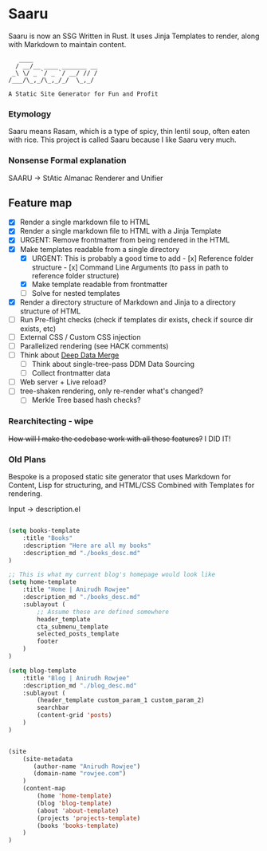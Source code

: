 # Saaru
Saaru is now an SSG Written in Rust. It uses Jinja Templates to render, along with Markdown to maintain content.

```
   ____
  / __/__ ____ _______ __
 _\ \/ _ `/ _ `/ __/ // /
/___/\_,_/\_,_/_/  \_,_/

A Static Site Generator for Fun and Profit
```

### Etymology
Saaru means Rasam, which is a type of spicy, thin lentil soup, often eaten with rice. This project is called Saaru because I like Saaru very much.

### Nonsense Formal explanation
SAARU -> StAtic Almanac Renderer and Unifier

## Feature map
- [x] Render a single markdown file to HTML
- [x] Render a single markdown file to HTML with a Jinja Template
- [x] URGENT: Remove frontmatter from being rendered in the HTML
- [x] Make templates readable from a single directory
  - [x] URGENT: This is probably a good time to add
        - [x] Reference folder structure
        - [x] Command Line Arguments (to pass in path to reference folder structure)
  - [x] Make template readable from frontmatter
  - [ ] Solve for nested templates
- [x] Render a directory structure of Markdown and Jinja to a directory structure of HTML
- [ ] Run Pre-flight checks (check if templates dir exists, check if source dir exists, etc)
- [ ] External CSS / Custom CSS injection
- [ ] Parallelized rendering (see HACK comments)
- [ ] Think about [Deep Data Merge](https://www.11ty.dev/docs/data/)
    - [ ] Think about single-tree-pass DDM Data Sourcing
    - [ ] Collect frontmatter data
- [ ] Web server + Live reload?
- [ ] tree-shaken rendering, only re-render what's changed?
    - [ ] Merkle Tree based hash checks?

### Rearchitecting - wipe
~~How will I make the codebase work with all these features?~~
I DID IT!




### Old Plans

Bespoke is a proposed static site generator that uses Markdown for Content, Lisp for structuring, and HTML/CSS Combined with Templates for rendering.

Input -> description.el

```lisp

(setq books-template
    :title "Books"
    :description "Here are all my books"
    :description_md "./books_desc.md"
)

;; This is what my current blog's homepage would look like
(setq home-template
    :title "Home | Anirudh Rowjee"
    :description_md "./books_desc.md"
    :sublayout (
        ;; Assume these are defined somewhere
        header_template
        cta_submenu_template
        selected_posts_template
        footer
    )
)

(setq blog-template
    :title "Blog | Anirudh Rowjee"
    :description_md "./blog_desc.md"
    :sublayout (
        (header_template custom_param_1 custom_param_2)
        searchbar
        (content-grid 'posts)
    )
)


(site
    (site-metadata
       (author-name "Anirudh Rowjee")
       (domain-name "rowjee.com")
    )
    (content-map
        (home 'home-template)
        (blog 'blog-template)
        (about 'about-template)
        (projects 'projects-template)
        (books 'books-template)
    )
)
```
